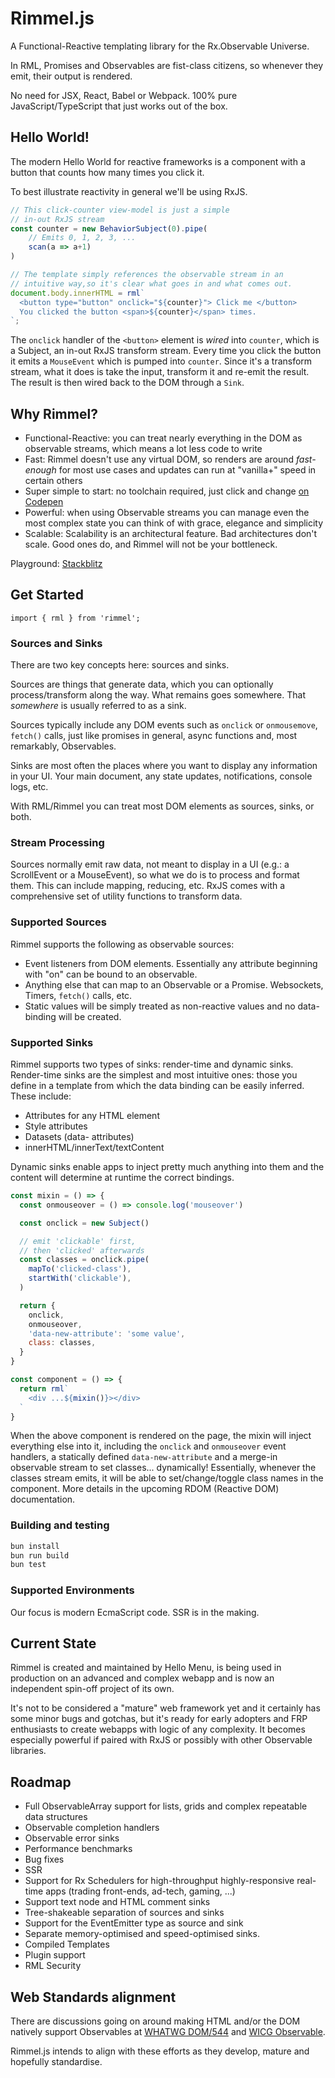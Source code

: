 # Rimmel.js

A Functional-Reactive templating library for the Rx.Observable Universe.

In RML, Promises and Observables are fist-class citizens, so whenever they emit, their output is rendered.

No need for JSX, React, Babel or Webpack. 100% pure JavaScript/TypeScript that just works out of the box.

## Hello World!
The modern Hello World for reactive frameworks is a component with a button that counts how many times you click it.

To best illustrate reactivity in general we'll be using RxJS.

```javascript
// This click-counter view-model is just a simple
// in-out RxJS stream
const counter = new BehaviorSubject(0).pipe(
	// Emits 0, 1, 2, 3, ...
	scan(a => a+1)
)

// The template simply references the observable stream in an
// intuitive way,so it's clear what goes in and what comes out.
document.body.innerHTML = rml`
  <button type="button" onclick="${counter}"> Click me </button>
  You clicked the button <span>${counter}</span> times.
`;
```

The `onclick` handler of the `<button>` element is _wired_ into `counter`, which is a Subject, an in-out RxJS transform stream.
Every time you click the button it emits a `MouseEvent` which is pumped into `counter`.
Since it's a transform stream, what it does is take the input, transform it and re-emit the result.
The result is then wired back to the DOM through a `Sink`.

## Why Rimmel?
- Functional-Reactive: you can treat nearly everything in the DOM as observable streams, which means a lot less code to write
- Fast: Rimmel doesn't use any virtual DOM, so renders are around _fast-enough_ for most use cases and updates can run at "vanilla+" speed in certain others
- Super simple to start: no toolchain required, just click and change [on Codepen](https://codepen.io/fourtyeighthours/)
- Powerful: when using Observable streams you can manage even the most complex state you can think of with grace, elegance and simplicity
- Scalable: Scalability is an architectural feature. Bad architectures don't scale. Good ones do, and Rimmel will not be your bottleneck.

Playground: [Stackblitz](https://stackblitz.com/@dariomannu/collections/rimmel-js-experiments)

## Get Started
```
import { rml } from 'rimmel';
```


### Sources and Sinks
There are two key concepts here: sources and sinks.

Sources are things that generate data, which you can optionally process/transform along the way. What remains goes somewhere. That _somewhere_ is usually referred to as a sink.

Sources typically include any DOM events such as `onclick` or `onmousemove`, `fetch()` calls, just like promises in general, async functions and, most remarkably, Observables.

Sinks are most often the places where you want to display any information in your UI. Your main document, any state updates, notifications, console logs, etc.

With RML/Rimmel you can treat most DOM elements as sources, sinks, or both.

### Stream Processing
Sources normally emit raw data, not meant to display in a UI (e.g.: a ScrollEvent or a MouseEvent), so what we do is to process and format them.
This can include mapping, reducing, etc. RxJS comes with a comprehensive set of utility functions to transform data.

### Supported Sources
Rimmel supports the following as observable sources:
- Event listeners from DOM elements. Essentially any attribute beginning with "on" can be bound to an observable.
- Anything else that can map to an Observable or a Promise. Websockets, Timers, `fetch()` calls, etc.
- Static values will be simply treated as non-reactive values and no data-binding will be created.

### Supported Sinks
Rimmel supports two types of sinks: render-time and dynamic sinks.
Render-time sinks are the simplest and most intuitive ones: those you define in a template from which the data binding can be easily inferred. These include:
- Attributes for any HTML element
- Style attributes
- Datasets (data- attributes)
- innerHTML/innerText/textContent

Dynamic sinks enable apps to inject pretty much anything into them and the content will determine at runtime the correct bindings.

```javascript
const mixin = () => {
  const onmouseover = () => console.log('mouseover')

  const onclick = new Subject()

  // emit 'clickable' first,
  // then 'clicked' afterwards
  const classes = onclick.pipe(
    mapTo('clicked-class'),
    startWith('clickable'),
  )

  return {
    onclick,
    onmouseover,
    'data-new-attribute': 'some value',
    class: classes,
  }
}

const component = () => {
  return rml`
    <div ...${mixin()}></div>
  `
}
```
When the above component is rendered on the page, the mixin will inject everything else into it, including the `onclick` and `onmouseover` event handlers,
a statically defined `data-new-attribute` and a merge-in observable stream to set classes... dynamically!
Essentially, whenever the classes stream emits, it will be able to set/change/toggle class names in the component. More details in the upcoming RDOM (Reactive DOM) documentation.


### Building and testing
```bash
bun install
bun run build
bun test
```


### Supported Environments
Our focus is modern EcmaScript code. SSR is in the making.

## Current State
Rimmel is created and maintained by Hello Menu, is being used in production on an advanced and complex webapp and is now an independent spin-off project of its own.

It's not to be considered a "mature" web framework yet and it certainly has some minor bugs and gotchas, but it's ready for early adopters and FRP enthusiasts to create webapps with logic of any complexity.
It becomes especially powerful if paired with RxJS or possibly with other Observable libraries.

## Roadmap
- Full ObservableArray support for lists, grids and complex repeatable data structures
- Observable completion handlers
- Observable error sinks
- Performance benchmarks
- Bug fixes
- SSR
- Support for Rx Schedulers for high-throughput highly-responsive real-time apps (trading front-ends, ad-tech, gaming, ...)
- Support text node and HTML comment sinks
- Tree-shakeable separation of sources and sinks
- Support for the EventEmitter type as source and sink
- Separate memory-optimised and speed-optimised sinks.
- Compiled Templates
- Plugin support
- RML Security

## Web Standards alignment
There are discussions going on around making HTML and/or the DOM natively support Observables at [WHATWG DOM/544](https://github.com/whatwg/dom/issues/544) and [WICG Observable](https://github.com/WICG/observable).

Rimmel.js intends to align with these efforts as they develop, mature and hopefully standardise.
